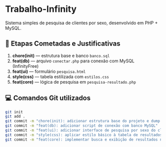 # Trabalho-Infinity

Sistema simples de pesquisa de clientes por sexo, desenvolvido em PHP + MySQL.

## 🚀 Etapas Cometadas e Justificativas

1. **chore(init)** — estrutura base e banco `banco.sql`
2. **feat(db)** — arquivo `conectar.php` para conexão com MySQL (InfinityFree)
3. **feat(ui)** — formulário `pesquisa.html`
4. **style(css)** — tabela estilizada com `estilos.css`
5. **feat(core)** — lógica de pesquisa em `pesquisa-resultado.php`

## 💻 Comandos Git utilizados

```bash
git init
git add .
git commit -m "chore(init): adicionar estrutura base do projeto e dump do banco"
git commit -m "feat(db): adicionar script de conexão com banco MySQL"
git commit -m "feat(ui): adicionar interface de pesquisa por sexo do cliente"
git commit -m "style(css): aplicar estilo básico à tabela de resultados"
git commit -m "feat(core): implementar busca e exibição de resultados no PHP"
```

